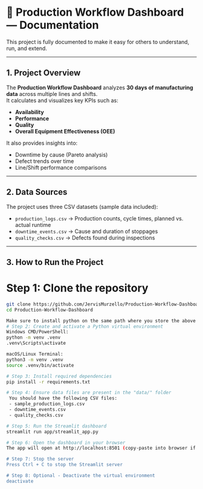 # 📑 Production Workflow Dashboard — Documentation

This project is fully documented to make it easy for others to understand, run, and extend.

---

## 1. Project Overview
The **Production Workflow Dashboard** analyzes **30 days of manufacturing data** across multiple lines and shifts.  
It calculates and visualizes key KPIs such as:
- **Availability**
- **Performance**
- **Quality**
- **Overall Equipment Effectiveness (OEE)**

It also provides insights into:
- Downtime by cause (Pareto analysis)  
- Defect trends over time  
- Line/Shift performance comparisons  

---

## 2. Data Sources
The project uses three CSV datasets (sample data included):
- `production_logs.csv` → Production counts, cycle times, planned vs. actual runtime  
- `downtime_events.csv` → Cause and duration of stoppages  
- `quality_checks.csv` → Defects found during inspections  

---

## 3. How to Run the Project

# Step 1: Clone the repository
```bash
git clone https://github.com/JervisMurzello/Production-Workflow-Dashboard.git
cd Production-Workflow-Dashboard

Make sure to install python on the same path where you store the above repository.
# Step 2: Create and activate a Python virtual environment
Windows CMD/PowerShell:
python -m venv .venv
.venv\Scripts\activate

macOS/Linux Terminal:
python3 -m venv .venv
source .venv/bin/activate

# Step 3: Install required dependencies
pip install -r requirements.txt

# Step 4: Ensure data files are present in the "data/" folder
 You should have the following CSV files:
 - sample_production_logs.csv
 - downtime_events.csv
 - quality_checks.csv

# Step 5: Run the Streamlit dashboard
streamlit run app/streamlit_app.py

# Step 6: Open the dashboard in your browser
The app will open at http://localhost:8501 (copy-paste into browser if it doesn't open automatically)

# Step 7: Stop the server
Press Ctrl + C to stop the Streamlit server

# Step 8: Optional - Deactivate the virtual environment
deactivate
